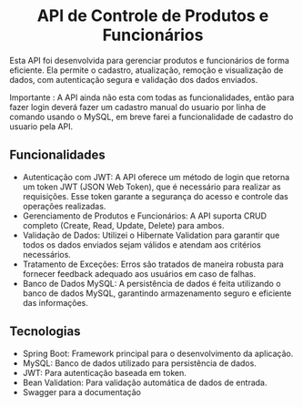 <h1 align="center">
  API de Controle de Produtos e Funcionários
</h1>

Esta API foi desenvolvida para gerenciar produtos e funcionários de forma eficiente. Ela permite o cadastro, atualização, remoção e visualização de dados, com autenticação segura e validação dos dados enviados.

Importante : A API ainda não esta com todas as funcionalidades, então para fazer login deverá fazer um cadastro manual do usuario por linha de comando usando o MySQL, em breve farei a funcionalidade de cadastro do usuario pela API.

## Funcionalidades
 
- Autenticação com JWT: A API oferece um método de login que retorna um token JWT (JSON Web Token), que é necessário para realizar as requisições. Esse token garante a segurança do acesso e controle das operações realizadas.
- Gerenciamento de Produtos e Funcionários: A API suporta CRUD completo (Create, Read, Update, Delete) para ambos.
- Validação de Dados: Utilizei o Hibernate Validation para garantir que todos os dados enviados sejam válidos e atendam aos critérios necessários.
- Tratamento de Exceções: Erros são tratados de maneira robusta para fornecer feedback adequado aos usuários em caso de falhas.
- Banco de Dados MySQL: A persistência de dados é feita utilizando o banco de dados MySQL, garantindo armazenamento seguro e eficiente das informações.

## Tecnologias

- Spring Boot: Framework principal para o desenvolvimento da aplicação.
- MySQL: Banco de dados utilizado para persistência de dados.
- JWT: Para autenticação baseada em token.
- Bean Validation: Para validação automática de dados de entrada.
- Swagger para a documentação

